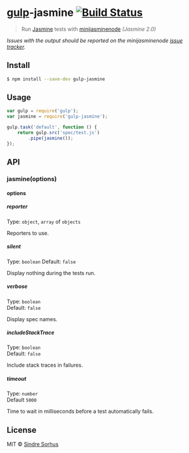 # [gulp](http://gulpjs.com)-jasmine [![Build Status](https://travis-ci.org/sindresorhus/gulp-jasmine.svg?branch=master)](https://travis-ci.org/sindresorhus/gulp-jasmine)

> Run [Jasmine](http://jasmine.github.io/2.0/introduction.html) tests with [minijasminenode](https://github.com/juliemr/minijasminenode) *(Jasmine 2.0)*

*Issues with the output should be reported on the minijasminenode [issue tracker](https://github.com/juliemr/minijasminenode).*


## Install

```sh
$ npm install --save-dev gulp-jasmine
```


## Usage

```js
var gulp = require('gulp');
var jasmine = require('gulp-jasmine');

gulp.task('default', function () {
	return gulp.src('spec/test.js')
		.pipe(jasmine());
});
```


## API

### jasmine(options)

#### options

##### reporter

Type: `object`, `array` of `objects`

Reporters to use.

##### silent

Type: `boolean`
Default: `false`

Display nothing during the tests run.

##### verbose

Type: `boolean`  
Default: `false`

Display spec names.

##### includeStackTrace

Type: `boolean`  
Default: `false`

Include stack traces in failures.

##### timeout

Type: `number`  
Default `5000`

Time to wait in milliseconds before a test automatically fails.


## License

MIT © [Sindre Sorhus](http://sindresorhus.com)
